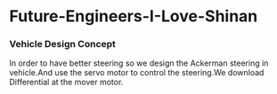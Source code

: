 # Future-Engineers-I-Love-Shinan
### Vehicle Design Concept
In order to have better steering so  we design the Ackerman steering in vehicle.And use the servo motor to control the steering.We download Differential at the mover motor.

